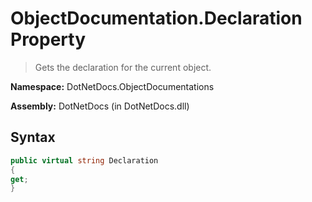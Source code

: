 # ObjectDocumentation.Declaration Property
> Gets the declaration for the current object.

**Namespace:** DotNetDocs.ObjectDocumentations

**Assembly:** DotNetDocs (in DotNetDocs.dll)
## Syntax
```csharp
public virtual string Declaration
{
get;
}
```
